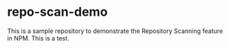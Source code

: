 # repo-scan-demo
This is a sample repository to demonstrate the Repository Scanning feature in NPM. This is a test.
